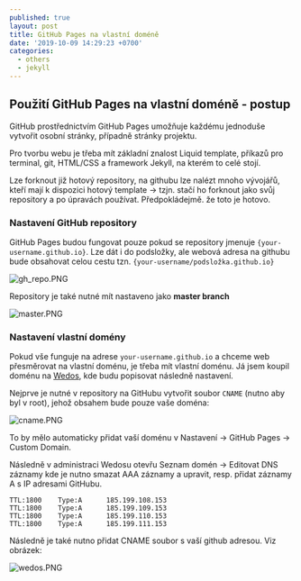 ```yaml
---
published: true
layout: post
title: GitHub Pages na vlastní doméně
date: '2019-10-09 14:29:23 +0700'
categories:
  - others
  - jekyll
---
```

## Použití GitHub Pages na vlastní doméně - postup
			
GitHub prostřednictvím GitHub Pages umožňuje každému jednoduše vytvořit osobní stránky, případně stránky projektu. 

Pro tvorbu webu je třeba mít základní znalost Liquid template, příkazů pro terminal, git, HTML/CSS a framework Jekyll, na kterém to celé stojí.

Lze forknout již hotový repository, na githubu lze nalézt mnoho vývojářů, kteří mají k dispozici hotový template -> tzjn. stačí ho forknout jako svůj repository a po úpravách používat. Předpokládejmě. že toto je hotovo.

### Nastavení GitHub repository
			
GitHub Pages budou fungovat pouze pokud se repository jmenuje  `{your-username.github.io}`. Lze dát i do podsložky, ale webová adresa na githubu bude obsahovat celou cestu tzn. `{your-username/podsložka.github.io}`			


![gh_repo.PNG](https://raw.githubusercontent.com/zdenolab/zdenolab.github.io/master/static/img/_posts/gh_repo.PNG "repository")

Repository je také nutné mít nastaveno jako **master branch**


![master.PNG](https://raw.githubusercontent.com/zdenolab/zdenolab.github.io/master/static/img/_posts/master.PNG "master_branch")

### Nastavení vlastní domény

Pokud vše funguje na adrese `your-username.github.io` a chceme web přesměrovat na vlastní doménu, je třeba mít vlastní doménu. Já jsem koupil doménu na [Wedos](https://www.wedos.cz/), kde budu popisovat následně nastavení.

Nejprve je nutné v repository na GitHubu vytvořit soubor `CNAME` (nutno aby byl v root), jehož obsahem bude pouze vaše doména:

![cname.PNG](https://raw.githubusercontent.com/zdenolab/zdenolab.github.io/master/static/img/_posts/cname.PNG "CNAME")

To by mělo automaticky přidat vaší doménu v Nastavení -> GitHub Pages -> Custom Domain.


Následně v administraci Wedosu otevřu Seznam domén -> Editovat DNS záznamy kde je nutno smazat AAA záznamy a upravit, resp. přidat záznamy A s IP adresami GitHubu.

```
TTL:1800	Type:A		185.199.108.153
TTL:1800	Type:A		185.199.109.153
TTL:1800	Type:A		185.199.110.153
TTL:1800	Type:A		185.199.111.153
```

Následně je také nutno přidat CNAME soubor s vaší github adresou. Viz obrázek:

![wedos.PNG](https://raw.githubusercontent.com/zdenolab/zdenolab.github.io/master/static/img/_posts/wedos.PNG "WEDOS")
